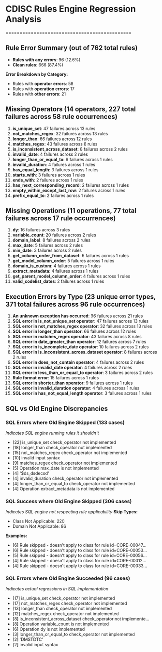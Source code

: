 # CDISC Rules Engine Regression Analysis
=============================================

## Rule Error Summary (out of 762 total rules)

- **Rules with any errors**: 96 (12.6%)
- **Clean rules**: 666 (87.4%)

**Error Breakdown by Category:**
- Rules with **operator errors**: 58
- Rules with **operation errors**: 17
- Rules with **other errors**: 21

## Missing Operators (14 operators, 227 total failures across 58 rule occurrences)

 1. **is_unique_set**: 47 failures across 13 rules
 2. **not_matches_regex**: 32 failures across 13 rules
 3. **longer_than**: 66 failures across 12 rules
 4. **matches_regex**: 43 failures across 8 rules
 5. **is_inconsistent_across_dataset**: 8 failures across 2 rules
 6. **invalid_date**: 4 failures across 2 rules
 7. **longer_than_or_equal_to**: 9 failures across 1 rules
 8. **invalid_duration**: 4 failures across 1 rules
 9. **has_equal_length**: 3 failures across 1 rules
10. **starts_with**: 3 failures across 1 rules
11. **ends_with**: 2 failures across 1 rules
12. **has_next_corresponding_record**: 2 failures across 1 rules
13. **empty_within_except_last_row**: 2 failures across 1 rules
14. **prefix_equal_to**: 2 failures across 1 rules

## Missing Operations (11 operations, 77 total failures across 17 rule occurrences)

 1. **dy**: 16 failures across 3 rules
 2. **variable_count**: 20 failures across 2 rules
 3. **domain_label**: 8 failures across 2 rules
 4. **max_date**: 5 failures across 2 rules
 5. **min_date**: 3 failures across 2 rules
 6. **get_column_order_from_dataset**: 6 failures across 1 rules
 7. **get_model_column_order**: 5 failures across 1 rules
 8. **domain_is_custom**: 4 failures across 1 rules
 9. **extract_metadata**: 4 failures across 1 rules
10. **get_parent_model_column_order**: 4 failures across 1 rules
11. **valid_codelist_dates**: 2 failures across 1 rules
## Execution Errors by Type (23 unique error types, 371 total failures across 96 rule occurrences)

 1. **An unknown exception has occurred**: 96 failures across 21 rules
 2. **SQL error in is_not_unique_set operator**: 47 failures across 13 rules
 3. **SQL error in not_matches_regex operator**: 32 failures across 13 rules
 4. **SQL error in longer_than operator**: 66 failures across 12 rules
 5. **SQL error in matches_regex operator**: 43 failures across 8 rules
 6. **SQL error in date_greater_than operator**: 12 failures across 7 rules
 7. **SQL error in is_incomplete_date operator**: 10 failures across 2 rules
 8. **SQL error in is_inconsistent_across_dataset operator**: 8 failures across 2 rules
 9. **SQL error in does_not_contain operator**: 4 failures across 2 rules
10. **SQL error in invalid_date operator**: 4 failures across 2 rules
11. **SQL error in less_than_or_equal_to operator**: 3 failures across 2 rules
12. **Rule format error**: 15 failures across 1 rules
13. **SQL error in shorter_than operator**: 9 failures across 1 rules
14. **SQL error in invalid_duration operator**: 4 failures across 1 rules
15. **SQL error in has_not_equal_length operator**: 3 failures across 1 rules


## SQL vs Old Engine Discrepancies

### SQL Errors where Old Engine Skipped (133 cases)
*Indicates SQL engine running rules it shouldn't*
- [22] is_unique_set check_operator not implemented
- [18] longer_than check_operator not implemented
- [15] not_matches_regex check_operator not implemented
- [10] invalid input syntax
- [9] matches_regex check_operator not implemented
- [5] Operation max_date is not implemented
- [4] '$ds_dsdecod'
- [4] invalid_duration check_operator not implemented
- [4] longer_than_or_equal_to check_operator not implemented
- [4] Operation extract_metadata is not implemented

### SQL Success where Old Engine Skipped (306 cases)
*Indicates SQL engine not respecting rule applicability*
**Skip Types:**
- Class Not Applicable: 220
- Domain Not Applicable: 86

**Examples:**
- [6] Rule skipped - doesn't apply to class for rule id=CORE-00047...
- [6] Rule skipped - doesn't apply to class for rule id=CORE-00053...
- [5] Rule skipped - doesn't apply to class for rule id=CORE-00056...
- [4] Rule skipped - doesn't apply to class for rule id=CORE-00012...
- [4] Rule skipped - doesn't apply to class for rule id=CORE-00033...

### SQL Errors where Old Engine Succeeded (96 cases)
*Indicates actual regressions in SQL implementation*
- [17] is_unique_set check_operator not implemented
- [17] not_matches_regex check_operator not implemented
- [13] longer_than check_operator not implemented
- [12] matches_regex check_operator not implemented
- [8] is_inconsistent_across_dataset check_operator not implemente...
- [8] Operation variable_count is not implemented
- [6] Operation dy is not implemented
- [3] longer_than_or_equal_to check_operator not implemented
- [2] 'DMSTDTC'
- [2] invalid input syntax
